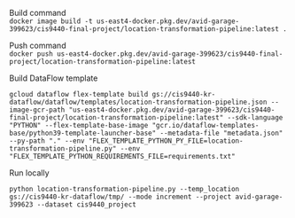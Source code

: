 Build command  
`docker image build -t us-east4-docker.pkg.dev/avid-garage-399623/cis9440-final-project/location-transformation-pipeline:latest .`

Push command  
`docker push us-east4-docker.pkg.dev/avid-garage-399623/cis9440-final-project/location-transformation-pipeline:latest`

Build DataFlow template  
```
gcloud dataflow flex-template build gs://cis9440-kr-dataflow/dataflow/templates/location-transformation-pipeline.json --image-gcr-path "us-east4-docker.pkg.dev/avid-garage-399623/cis9440-final-project/location-transformation-pipeline:latest" --sdk-language "PYTHON" --flex-template-base-image "gcr.io/dataflow-templates-base/python39-template-launcher-base" --metadata-file "metadata.json" --py-path "." --env "FLEX_TEMPLATE_PYTHON_PY_FILE=location-transformation-pipeline.py" --env "FLEX_TEMPLATE_PYTHON_REQUIREMENTS_FILE=requirements.txt"
```

Run locally
```
python location-transformation-pipeline.py --temp_location gs://cis9440-kr-dataflow/tmp/ --mode increment --project avid-garage-399623 --dataset cis9440_project
```